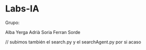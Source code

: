 # Labs-IA

Grupo:

Alba Yerga 
Adrià Soria 
Ferran Sorde

// subimos también el search.py y el searchAgent.py por si acaso
